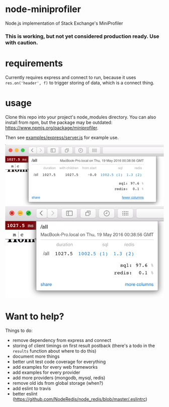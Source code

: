 # node-miniprofiler

Node.js implementation of Stack Exchange's MiniProfiler

### This is working, but not yet considered production ready. Use with caution.

# requirements

Currently requires express and connect to run, because it uses `res.on('header', f)` to trigger storing of data, which is a connect thing.

# usage

Clone this repo into your project's node_modules directory. You can also install from npm, but the package may be outdated: https://www.npmjs.org/package/miniprofiler.

Then see [examples/express/server.js](/examples/express/server.js) for example use.

![](/examples/example1.png)
![](/examples/example2.png)

# Want to help?

Things to do:

- remove dependency from express and connect
- storing of client timings on first result postback (there's a todo in the `results` function about where to do this)
- document more things
- better unit test code coverage for everything
- add examples for every web frameworks
- add examples for every provider
- add more providers (mongodb, mysql, redis)
- remove old ids from global storage (when?)
- add eslint to travis
- better eslint (https://github.com/NodeRedis/node_redis/blob/master/.eslintrc)
